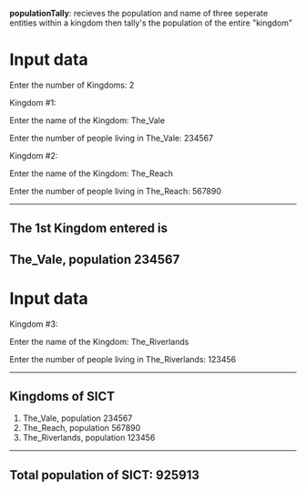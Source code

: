 **populationTally**: recieves the population and name of three seperate entities within a kingdom then tally's the population of the entire "kingdom"


Input data
==========
Enter the number of Kingdoms: 2

Kingdom #1: 

Enter the name of the Kingdom: The_Vale

Enter the number of people living in The_Vale: 234567

Kingdom #2: 

Enter the name of the Kingdom: The_Reach

Enter the number of people living in The_Reach: 567890


------------------------------
The 1st Kingdom entered is
------------------------------
The_Vale, population 234567
------------------------------


Input data
==========

Kingdom #3: 

Enter the name of the Kingdom: The_Riverlands

Enter the number of people living in The_Riverlands: 123456


------------------------------
Kingdoms of SICT
------------------------------
1. The_Vale, population 234567
2. The_Reach, population 567890
3. The_Riverlands, population 123456
------------------------------
Total population of SICT: 925913
------------------------------
